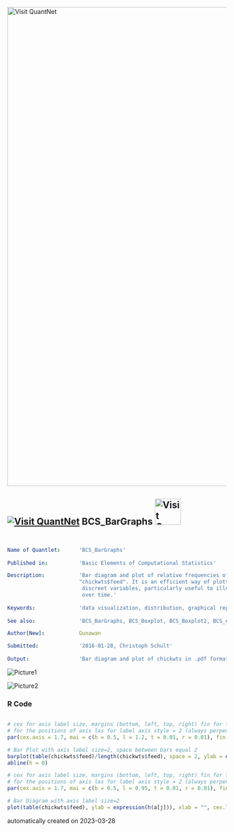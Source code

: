 [<img src="https://github.com/QuantLet/Styleguide-and-FAQ/blob/master/pictures/banner.png" width="1100" alt="Visit QuantNet">](http://quantlet.de/)

## [<img src="https://github.com/QuantLet/Styleguide-and-FAQ/blob/master/pictures/qloqo.png" alt="Visit QuantNet">](http://quantlet.de/) **BCS_BarGraphs** [<img src="https://github.com/QuantLet/Styleguide-and-FAQ/blob/master/pictures/QN2.png" width="60" alt="Visit QuantNet 2.0">](http://quantlet.de/)

```yaml


Name of Quantlet:      'BCS_BarGraphs'
 
Published in:          'Basic Elements of Computational Statistics'

Description:           'Bar diagram and plot of relative frequencies of the R data subset
                       "chickwts$feed". It is an efficient way of plotting the frequencies of
                        discreet variables, particularly useful to illustrate the behaviour (variation)
                        over time.'
  
Keywords:              'data visualization, distribution, graphical representation, plot, visualization'
     
See also:              'BCS_BarGraphs, BCS_Boxplot, BCS_Boxplot2, BCS_ecdf, BCS_hist1, BCS_hist2'

Author[New]:           Gunawan

Submitted:             '2016-01-28, Christoph Schult'
     
Output:                'Bar diagram and plot of chickwts in .pdf format.'


```

![Picture1](BCS_BarGraphs1.png)

![Picture2](BCS_BarGraphs2.png)

### R Code
```r

# cex for axis label size, margins (bottom, left, top, right) fin for figure dimension region (width and height), mgp
# for the positions of axis las for label axis style = 2 (always perpendicular to the axis)
par(cex.axis = 1.7, mai = c(b = 0.5, l = 1.2, t = 0.01, r = 0.01), fin = c(w = 5.5, h = 3.5), mgp = c(4, 0.8, 0), las = 2)

# Bar Plot with axis label size=2, space between bars equal 2
barplot(table(chickwts$feed)/length(chickwts$feed), space = 2, ylab = expression(h(a[j])), xlab = "", cex.lab = 2)
abline(h = 0)

# cex for axis label size, margins (bottom, left, top, right) fin for figure dimension region (width and height), mgp
# for the positions of axis las for label axis style = 2 (always perpendicular to the axis)
par(cex.axis = 1.7, mai = c(b = 0.5, l = 0.95, t = 0.01, r = 0.01), fin = c(w = 5, h = 3), mgp = c(2.8, 0.8, 0), las = 2)

# Bar Diagram with axis label size=2
plot(table(chickwts$feed), ylab = expression(h(a[j])), xlab = "", cex.lab = 2)

```

automatically created on 2023-03-28